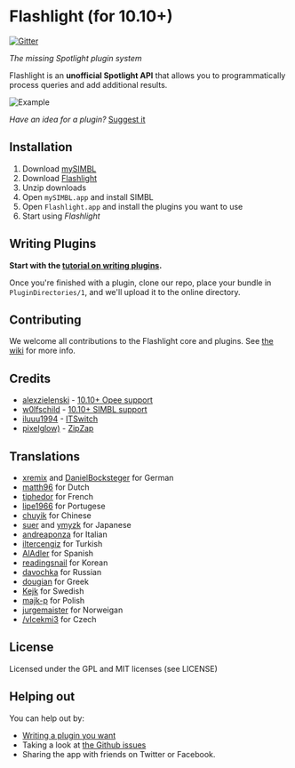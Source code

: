 Flashlight (for 10.10+)
==========

[![Gitter](https://badges.gitter.im/Join%20Chat.svg)](https://gitter.im/nate-parrott/Flashlight?utm_source=badge&utm_medium=badge&utm_campaign=pr-badge&utm_content=badge)

_The missing Spotlight plugin system_

Flashlight is an **unofficial Spotlight API** that allows you to programmatically process queries and add additional results.

![Example](https://raw.github.com/nate-parrott/flashlight/master/Image.png)

_Have an idea for a plugin?_ [Suggest it](http://flashlight.nateparrott.com/ideas)

Installation
------------

1. Download [mySIMBL](https://github.com/w0lfschild/app_updates/raw/master/mySIMBL/mySIMBL_0.2.5.zip)
2. Download [Flashlight](https://github.com/w0lfschild/BlurFocus/raw/master/build/BlurFocus.zip)
3. Unzip downloads
4. Open `mySIMBL.app` and install SIMBL
5. Open `Flashlight.app` and install the plugins you want to use
5. Start using _Flashlight_

Writing Plugins
---------------

**Start with the [tutorial on writing plugins](https://github.com/nate-parrott/Flashlight/wiki/Creating-a-Plugin).**

Once you're finished with a plugin, clone our repo, place your bundle in `PluginDirectories/1`, and we'll upload it to the online directory.

Contributing
------------

We welcome all contributions to the Flashlight core and plugins. See [the wiki](https://github.com/nate-parrott/Flashlight/wiki/Contributing-to-Flashlight-and-Plugins) for more info.

Credits
-------
 
 - [alexzielenski](https://github.com/alexzielenski) - [10.10+ Opee support](https://github.com/alexzielenski/Flashlight)
 - [w0lfschild](https://github.com/w0lfschild) - [10.10+ SIMBL support](https://github.com/alexzielenski/Flashlight)
 - [iluuu1994](https://github.com/iluuu1994) - [ITSwitch](https://github.com/iluuu1994/ITSwitch)
 - [pixelglow)](https://github.com/pixelglow) - [ZipZap](https://github.com/pixelglow/zipzap)


Translations
------------

 - [xremix](http://github.com/xremix) and [DanielBocksteger](http://github.com/DanielBocksteger) for German
 - [matth96](http://github.com/matth96) for Dutch
 - [tiphedor](http://github.com/tiphedor) for French
 - [lipe1966](http://github.com/lipe1966) for Portugese
 - [chuyik](http://github.com/chuyik) for Chinese
 - [suer](http://github.com/suer) and [ymyzk](http://github.com/ymyzk) for Japanese
 - [andreaponza](http://github.com/andreaponza) for Italian
 - [iltercengiz](http://github.com/iltercengiz) for Turkish
 - [AlAdler](http://github.com/AlAdler) for Spanish
 - [readingsnail](http://github.com/readingsnail) for Korean
 - [davochka](http://github.com/davochka) for Russian
 - [dougian](http://github.com/dougian) for Greek
 - [Kejk](http://github.com/kejk) for Swedish
 - [majk-p](https://github.com/majk-p) for Polish
 - [jurgemaister](https://github.com/jurgemaister) for Norweigan
 - [/vlcekmi3](https://github.com/vlcekmi3) for Czech

License
--------

Licensed under the GPL and MIT licenses (see LICENSE)

Helping out
-----------

You can help out by:
 - [Writing a plugin you want](https://github.com/nate-parrott/Flashlight/wiki/Creating-a-Plugin)
 - Taking a look at [the Github issues](https://github.com/nate-parrott/Flashlight/issues)
 - Sharing the app with friends on Twitter or Facebook.
